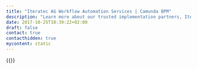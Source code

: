 ```yaml
---
title: "Iteratec AG Workflow Automation Services | Camunda BPM"
description: "Learn more about our trusted implementation partners, Iteratec AG. Camunda is the leader for workflow automation & business process management. Get your 30 day trial today. "
date: 2017-10-25T10:39:22+02:00
draft: false
contact: true
contacthidden: true
mycontent: static
---
```

{{<partner-single
company="Iteratec AG"
type="si"
website="http://www.iteratec.de/"
countrycode="CH"
city="Zürich"
description=""
siregion="dach"
level="basic"
logo="//images.ctfassets.net/vpidbgnakfvf/1OSja2qdxao86KcigOE8WQ/b420e83f089c7aa4d3f918094d4508f6/iteratec.png">}}